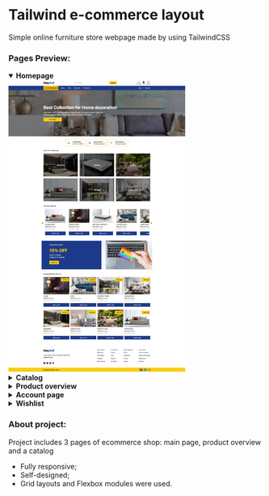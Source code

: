 # Tailwind e-commerce layout

Simple online furniture store webpage made by using TailwindCSS

### Pages Preview:

<details open="true"><summary><strong>Homepage</strong></summary>
<img width="350px" src="/src/assets/images/main-page-screenshot.png" alt="Homepage">
</details>

<details><summary><strong>Catalog</strong></summary>
<img width="350px" src="/src/assets/images/catalog-screenshot.png" alt="Catalog">
</details>

<details><summary><strong>Product overview</strong></summary>
<img width="350px" src="/src/assets/images/product-overview-screenshot.png" alt="Product overview">
</details>

<details><summary><strong>Account page</strong></summary>
<img width="350px" src="/src/assets/images/account-page-screenshot.png" alt="Product overview">
</details>

<details><summary><strong>Wishlist</strong></summary>
<img width="350px" src="/src/assets/images/Wishlist-screenshot.png" alt="Product overview">
</details>

### About project:

Project includes 3 pages of ecommerce shop: main page, product overview and a catalog

- Fully responsive;
- Self-designed;
- Grid layouts and Flexbox modules were used.
